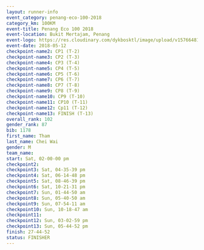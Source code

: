 ```yaml
--- 
layout: runner-info 
event_category: penang-eco-100-2018 
category_km: 100KM 
event-title: Penang Eco 100 2018 
event-location: Bukit Mertajam, Penang 
event-logo: https://res.cloudinary.com/dykbosktl/image/upload/v1576648106/Logo/Logo_lovxhg.jpg 
event-date: 2018-05-12 
checkpoint-name2: CP1 (T-2) 
checkpoint-name3: CP2 (T-3) 
checkpoint-name4: CP3 (T-4) 
checkpoint-name5: CP4 (T-5) 
checkpoint-name6: CP5 (T-6) 
checkpoint-name7: CP6 (T-7) 
checkpoint-name8: CP7 (T-8) 
checkpoint-name9: CP8 (T-9) 
checkpoint-name10: CP9 (T-10) 
checkpoint-name11: CP10 (T-11) 
checkpoint-name12: Cp11 (T-12) 
checkpoint-name13: FINISH (T-13) 
overall_rank: 102
gender_rank: 87
bib: 1178
first_name: Tham
last_name: Chei Wai
gender: M
team_name: 
start: Sat, 02-00-00 pm
checkpoint2: 
checkpoint3: Sat, 04-35-39 pm
checkpoint4: Sat, 06-14-48 pm
checkpoint5: Sat, 08-46-39 pm
checkpoint6: Sat, 10-21-31 pm
checkpoint7: Sun, 01-44-50 am
checkpoint8: Sun, 05-40-50 am
checkpoint9: Sun, 07-54-11 am
checkpoint10: Sun, 10-18-47 am
checkpoint11: 
checkpoint12: Sun, 03-02-59 pm
checkpoint13: Sun, 05-44-52 pm
finish: 27-44-52
status: FINISHER
--- 
```

